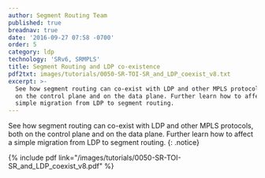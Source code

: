 ```yaml
---
author: Segment Routing Team
published: true
breadnav: true
date: '2016-09-27 07:58 -0700'
order: 5
category: ldp
technology: 'SRv6, SRMPLS'
title: Segment Routing and LDP co-existence
pdf2txt: images/tutorials/0050-SR-TOI-SR_and_LDP_coexist_v8.txt
excerpt: >-
  See how segment routing can co-exist with LDP and other MPLS protocols, both
  on the control plane and on the data plane. Further learn how to affect a
  simple migration from LDP to segment routing.
---
```


See how segment routing can co-exist with LDP and other MPLS protocols, both on the control plane and on the data plane. Further learn how to affect a simple migration from LDP to segment routing.
{: .notice}

{% include pdf link="/images/tutorials/0050-SR-TOI-SR_and_LDP_coexist_v8.pdf" %}

